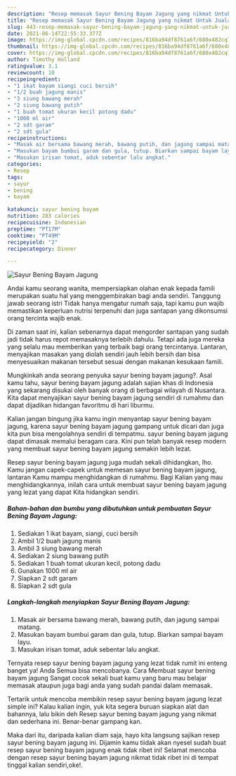 ```yaml
---
description: "Resep memasak Sayur Bening Bayam Jagung yang nikmat Untuk Jualan"
title: "Resep memasak Sayur Bening Bayam Jagung yang nikmat Untuk Jualan"
slug: 443-resep-memasak-sayur-bening-bayam-jagung-yang-nikmat-untuk-jualan
date: 2021-06-14T22:55:33.377Z
image: https://img-global.cpcdn.com/recipes/816ba94df8761a6f/680x482cq70/sayur-bening-bayam-jagung-foto-resep-utama.jpg
thumbnail: https://img-global.cpcdn.com/recipes/816ba94df8761a6f/680x482cq70/sayur-bening-bayam-jagung-foto-resep-utama.jpg
cover: https://img-global.cpcdn.com/recipes/816ba94df8761a6f/680x482cq70/sayur-bening-bayam-jagung-foto-resep-utama.jpg
author: Timothy Holland
ratingvalue: 3.1
reviewcount: 10
recipeingredient:
- "1 ikat bayam siangi cuci bersih"
- "1/2 buah jagung manis"
- "3 siung bawang merah"
- "2 siung bawang putih"
- "1 buah tomat ukuran kecil potong dadu"
- "1000 ml air"
- "2 sdt garam"
- "2 sdt gula"
recipeinstructions:
- "Masak air bersama bawang merah, bawang putih, dan jagung sampai matang."
- "Masukan bayam bumbui garam dan gula, tutup. Biarkan sampai bayam layu."
- "Masukan irisan tomat, aduk sebentar lalu angkat."
categories:
- Resep
tags:
- sayur
- bening
- bayam

katakunci: sayur bening bayam 
nutrition: 283 calories
recipecuisine: Indonesian
preptime: "PT17M"
cooktime: "PT49M"
recipeyield: "2"
recipecategory: Dinner

---
```



![Sayur Bening Bayam Jagung](https://img-global.cpcdn.com/recipes/816ba94df8761a6f/680x482cq70/sayur-bening-bayam-jagung-foto-resep-utama.jpg)

Andai kamu seorang wanita, mempersiapkan olahan enak kepada famili merupakan suatu hal yang menggembirakan bagi anda sendiri. Tanggung jawab seorang istri Tidak hanya mengatur rumah saja, tapi kamu pun wajib memastikan keperluan nutrisi terpenuhi dan juga santapan yang dikonsumsi orang tercinta wajib enak.

Di zaman  saat ini, kalian sebenarnya dapat mengorder santapan yang sudah jadi tidak harus repot memasaknya terlebih dahulu. Tetapi ada juga mereka yang selalu mau memberikan yang terbaik bagi orang tercintanya. Lantaran, menyajikan masakan yang diolah sendiri jauh lebih bersih dan bisa menyesuaikan makanan tersebut sesuai dengan makanan kesukaan famili. 



Mungkinkah anda seorang penyuka sayur bening bayam jagung?. Asal kamu tahu, sayur bening bayam jagung adalah sajian khas di Indonesia yang sekarang disukai oleh banyak orang di berbagai wilayah di Nusantara. Kita dapat menyajikan sayur bening bayam jagung sendiri di rumahmu dan dapat dijadikan hidangan favoritmu di hari liburmu.

Kalian jangan bingung jika kamu ingin menyantap sayur bening bayam jagung, karena sayur bening bayam jagung gampang untuk dicari dan juga kita pun bisa mengolahnya sendiri di tempatmu. sayur bening bayam jagung dapat dimasak memalui beragam cara. Kini pun telah banyak resep modern yang membuat sayur bening bayam jagung semakin lebih lezat.

Resep sayur bening bayam jagung juga mudah sekali dihidangkan, lho. Kamu jangan capek-capek untuk memesan sayur bening bayam jagung, lantaran Kamu mampu menghidangkan di rumahmu. Bagi Kalian yang mau menghidangkannya, inilah cara untuk membuat sayur bening bayam jagung yang lezat yang dapat Kita hidangkan sendiri.

<!--inarticleads1-->

##### Bahan-bahan dan bumbu yang dibutuhkan untuk pembuatan Sayur Bening Bayam Jagung:

1. Sediakan 1 ikat bayam, siangi, cuci bersih
1. Ambil 1/2 buah jagung manis
1. Ambil 3 siung bawang merah
1. Sediakan 2 siung bawang putih
1. Sediakan 1 buah tomat ukuran kecil, potong dadu
1. Gunakan 1000 ml air
1. Siapkan 2 sdt garam
1. Siapkan 2 sdt gula




<!--inarticleads2-->

##### Langkah-langkah menyiapkan Sayur Bening Bayam Jagung:

1. Masak air bersama bawang merah, bawang putih, dan jagung sampai matang.
1. Masukan bayam bumbui garam dan gula, tutup. Biarkan sampai bayam layu.
1. Masukan irisan tomat, aduk sebentar lalu angkat.




Ternyata resep sayur bening bayam jagung yang lezat tidak rumit ini enteng banget ya! Anda Semua bisa mencobanya. Cara Membuat sayur bening bayam jagung Sangat cocok sekali buat kamu yang baru mau belajar memasak ataupun juga bagi anda yang sudah pandai dalam memasak.

Tertarik untuk mencoba membikin resep sayur bening bayam jagung lezat simple ini? Kalau kalian ingin, yuk kita segera buruan siapkan alat dan bahannya, lalu bikin deh Resep sayur bening bayam jagung yang nikmat dan sederhana ini. Benar-benar gampang kan. 

Maka dari itu, daripada kalian diam saja, hayo kita langsung sajikan resep sayur bening bayam jagung ini. Dijamin kamu tiidak akan nyesel sudah buat resep sayur bening bayam jagung enak tidak ribet ini! Selamat mencoba dengan resep sayur bening bayam jagung nikmat tidak ribet ini di tempat tinggal kalian sendiri,oke!.

